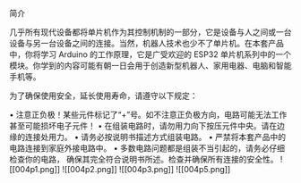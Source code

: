 简介

几乎所有现代设备都将单片机作为其控制机制的一部分，它是设备与人之间或一台设备与另一台设备之间的连接。当然，机器人技术也少不了单片机。在本套产品中，你将学习 Arduino 的工作原理，它是广受欢迎的 ESP32 单片机系列中的一个模块。你学到的内容可能有朝一日会用于创造新型机器人、家用电器、电脑和智能手机等。

为了确保使用安全，延长使用寿命，请遵守以下规定：

• 注意正负极！某些元件标记了“+”号。如不注意正负极方向，电路可能无法工作甚至可能损坏电子元件！
• 在组装电路时，请勿用力向下按压元件中央。请在边缘的连接处用力。
• 请务必按说明书描述方式组装电路。
• 严禁将本套产品中的电路连接到家庭外接电路中。
• 多数电路问题都是组装不当引起的，请务必仔细检查你的电路，
确保其完全符合说明书所述。检查并确保所有连接的安全性。
![[004p1.png]]
![[004p2.png]]
![[004p3.png]]
![[004p5.png]]
